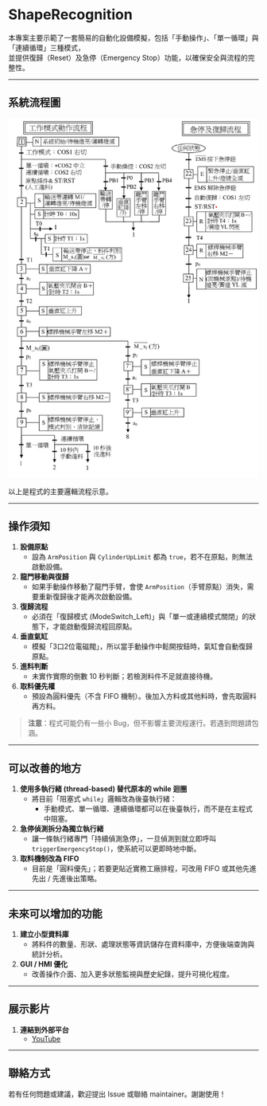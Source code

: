 # ShapeRecognition

本專案主要示範了一套簡易的自動化設備模擬，包括「手動操作」、「單一循環」與「連續循環」三種模式，  
並提供復歸（Reset）及急停（Emergency Stop）功能，以確保安全與流程的完整性。

---

## 系統流程圖

![流程圖](./流程圖.jpg)

以上是程式的主要邏輯流程示意。

---

## 操作須知

1. **設備原點**  
   - 設為 `ArmPosition` 與 `CylinderUpLimit` 都為 `true`，若不在原點，則無法啟動設備。
2. **龍門移動與復歸**  
   - 如果手動操作移動了龍門手臂，會使 `ArmPosition`（手臂原點）消失，需要重新復歸後才能再次啟動設備。
3. **復歸流程**  
   - 必須在「復歸模式 (ModeSwitch_Left)」與「單一或連續模式關閉」的狀態下，才能啟動復歸流程回原點。
4. **垂直氣缸**  
   - 模擬「3口2位電磁閥」，所以當手動操作中鬆開按鈕時，氣缸會自動復歸原點。
5. **進料判斷**  
   - 未實作實際的倒數 10 秒判斷；若檢測料件不足就直接待機。
6. **取料優先權**  
   - 預設為圓料優先（不含 FIFO 機制）。後加入方料或其他料時，會先取圓料再方料。

> **注意**：程式可能仍有一些小 Bug，但不影響主要流程運行。若遇到問題請包涵。

---

## 可以改善的地方

1. **使用多執行緒 (thread-based) 替代原本的 while 迴圈**  
   - 將目前「阻塞式 `while`」邏輯改為後臺執行緒：  
     - 手動模式、單一循環、連續循環都可以在後臺執行，而不是在主程式中阻塞。
2. **急停偵測拆分為獨立執行緒**  
   - 讓一條執行緒專門「持續偵測急停」，一旦偵測到就立即呼叫 `triggerEmergencyStop()`，使系統可以更即時地中斷。
3. **取料機制改為 FIFO**  
   - 目前是「圓料優先」；若要更貼近實務工廠排程，可改用 FIFO 或其他先進先出 / 先進後出策略。

---

## 未來可以增加的功能

1. **建立小型資料庫**  
   - 將料件的數量、形狀、處理狀態等資訊儲存在資料庫中，方便後端查詢與統計分析。  
2. **GUI / HMI 優化**  
   - 改善操作介面、加入更多狀態監視與歷史紀錄，提升可視化程度。  

---

## 展示影片

1. **連結到外部平台**  
   - [YouTube](https://youtu.be/PynCtSuIcUI)

---

## 聯絡方式

若有任何問題或建議，歡迎提出 Issue 或聯絡 maintainer。謝謝使用！
